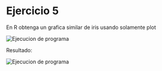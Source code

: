 # Ejercicio 5

En R obtenga un grafica similar de iris usando solamente plot

![Ejecucion de programa](https://i.ibb.co/8KjMwdM/base.png)

Resultado:

![Ejecucion de programa](https://i.ibb.co/SB6b5D9/5.png)